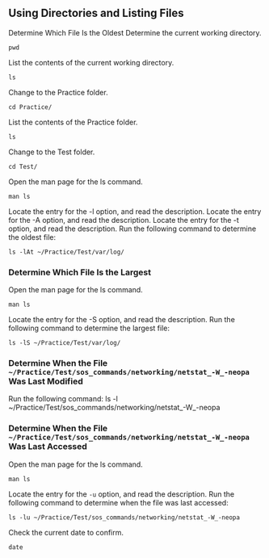 ## Using Directories and Listing Files

Determine Which File Is the Oldest
Determine the current working directory.
```
pwd
```
List the contents of the current working directory.
```
ls
```
Change to the Practice folder.
```
cd Practice/
```
List the contents of the Practice folder.
```
ls
```
Change to the Test folder.
```
cd Test/
```
Open the man page for the ls command.
```
man ls
```
Locate the entry for the -l option, and read the description.
Locate the entry for the -A option, and read the description.
Locate the entry for the -t option, and read the description.
Run the following command to determine the oldest file:
```
ls -lAt ~/Practice/Test/var/log/
```


### Determine Which File Is the Largest
Open the man page for the ls command.
```
man ls
```
Locate the entry for the -S option, and read the description.
Run the following command to determine the largest file:
```
ls -lS ~/Practice/Test/var/log/
```


### Determine When the File ```~/Practice/Test/sos_commands/networking/netstat_-W_-neopa``` Was Last Modified
Run the following command:
ls -l ~/Practice/Test/sos_commands/networking/netstat_-W_-neopa


### Determine When the File `~/Practice/Test/sos_commands/networking/netstat_-W_-neopa` Was Last Accessed

Open the man page for the ls command.
```
man ls
```
Locate the entry for the `-u` option, and read the description.
Run the following command to determine when the file was last accessed:
```
ls -lu ~/Practice/Test/sos_commands/networking/netstat_-W_-neopa
```
Check the current date to confirm.
```
date
```

